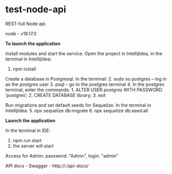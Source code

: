 # test-node-api
REST-full Node api

node - v18.17.0

**To launch the application**

Install modules and start the service.
Open the project in IntellijIdea, in the terminal in IntellijIdea:
1. npm install

Create a database in Postgresql.
In the terminal:
2. sudo su postgres – log in as the postgres user
3. psql – go to the postgres terminal
4. In the postgres terminal, enter the commands:
    1. ALTER USER postgres WITH PASSWORD ‘postgres’;
    2. CREATE DATABASE library;
    3. exit

Run migrations and set default seeds for Sequelize.
In the terminal in IntellijIdea:
5. npx sequelize db:migrate
6. npx sequelize db:seed:all

**Launch the application**

In the terminal in IDE:
1. npm run start
2. the server will start


Access for Admin:
password: "Admin",
login: "admin"


API docs - Swagger - http://<host>:<port>/api-docs/

